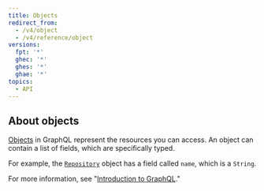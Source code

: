 ```yaml
---
title: Objects
redirect_from:
  - /v4/object
  - /v4/reference/object
versions:
  fpt: '*'
  ghec: '*'
  ghes: '*'
  ghae: '*'
topics:
  - API
---
```


## About objects

[Objects](https://graphql.github.io/graphql-spec/June2018/#sec-Objects) in GraphQL represent the resources you can access. An object can contain a list of fields, which are specifically typed.

For example, the [`Repository`](/graphql/reference/objects#repository) object has a field called `name`, which is a `String`.

For more information, see "[Introduction to GraphQL](/graphql/guides/introduction-to-graphql)."

<!-- this page is pre-rendered by scripts because it's too big to load dynamically -->
<!-- see lib/graphql/static/prerendered-objects.json -->
